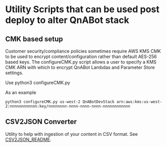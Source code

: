 # Utility Scripts that can be used post deploy to alter QnABot stack

## CMK based setup
Customer security/compliance policies sometimes require AWS KMS CMK to be used to encrypt content/configuration rather
than default AES-256 based keys. The configureCMK.py script allows a user to specify a KMS CMK ARN with which 
to encrypt QnABot Lambdas and Parameter Store settings.

Use 
python3 configureCMK.py <aws region> <CLOUDFORMATION STACK NAME> <KMS CMK ARN>

As an example

```
python3 configureCMK.py us-west-2 QnABotDevStack arn:aws:kms:us-west-2:nnnnnnnnnnnn:key/nnnnnnnn-nnnn-nnnn-nnnn-nnnnnnnnnnnn
```

## CSV2JSON Converter
Utility to help with ingestion of your content in CSV format. See [CSV2JSON_README](./csv2json_converter/CSV2JSON_README.md).